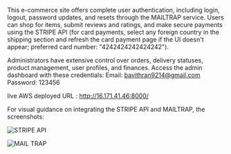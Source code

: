 This e-commerce site offers complete user authentication, including login, logout, password updates, and resets through the MAILTRAP service. Users can shop for items, submit reviews and ratings, and make secure payments using the STRIPE API (for card payments, select any foreign country in the shipping section and refresh the card payment page if the UI doesn't appear; preferred card number: "4242424242424242").

Administrators have extensive control over orders, delivery statuses, product management, user profiles, and finances. Access the admin dashboard with these credentials:
Email: bavithran9214@gmail.com
Password: 123456

live AWS deployed URL : http://16.171.41.46:8000/

For visual guidance on integrating the STRIPE API and MAILTRAP, the screenshots:

![STRIPE API](https://github.com/Bavithran97/cap-mern/assets/133184385/2f716c83-1601-4e43-9633-d84638096091)

![MAIL TRAP](https://github.com/Bavithran97/cap-mern/assets/133184385/4ff367c3-6ad1-4e7e-aa47-1c0d05de9a00)
